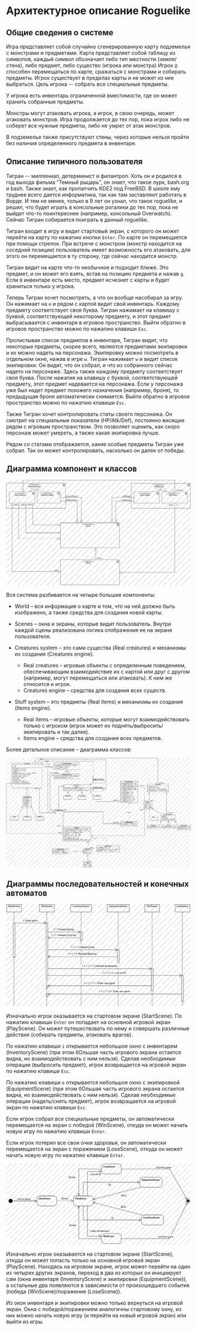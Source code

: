 # Архитектурное описание Roguelike

## Общие сведения о системе

Игра представляет собой случайно сгенерированную карту подземелья с монстрами и предметами. Карта представляет собой таблицу из символов, каждый символ обозначает либо тип местности (земля/стена), либо предмет, либо существо (игрока или монстра) Игрок `@` способен перемещаться по карте, сражаться с монстрами и собирать предметы. Игрок существует в пределах карты и не может из нее выбраться. Цель игрока -- собрать все специальные предметы.

У игрока есть инвентарь ограниченной вместимости, где он может хранить собранные предметы.

Монстры могут атаковать игрока, а игрок, в свою очередь, может атаковать монстров. Игра продолжается до тех пор, пока игрок либо не соберет все нужные предметы, либо не умрет от атак монстров.

В подземелье также присутствуют стены, через которые нельзя пройти без наличия определенного предмета в инвентаре.

## Описание типичного пользователя

Тигран -- миллениал, детерминист и филантроп. Хоть он и родился в год выхода фильма "Темный рыцарь", он знает, что такое лурк, bash.org и bash. Также знает, как пропатчить KDE2 под FreeBSD. В школе ему труднее всего дается информатика, так как там заставляют работать в Ворде. И тем не менее, только в 9 лет он узнал, что такое roguelike, и решил, что будет играть в консольные рогалики до тех пор, пока не выйдет что-то поинтереснее (например, консольный Overwatch). Сейчас Тигран собирается поиграть в данный roguelike.

Тигран входит в игру и видит стартовый экран, с которого он может перейти на карту по нажатию кнопки `Enter`. По карте он перемещается при помощи стрелок. При встрече с монстром (монстр находится на соседней позиции) пользователь имеет возможность его атаковать, для этого он перемещается в ту сторону, где сейчас находится монстр.

Тигран видит на карте что-то необычное и подходит ближе. Это предмет, и он может его взять, встав на позицию предмета и нажав `g`. Если в инвентаре есть место, предмет исчезнет с карты и будет храниться только у игрока.

Теперь Тигран хочет посмотреть, а что он вообще насобирал за игру. Он нажимает на `e` и рядом с картой видит свой инвентарь. Каждому предмету соответствует своя буква. Тигран нажимает на клавишу с буквой, соответствующей некоторому предмету, и этот предмет выбрасывается с инвентаря в игровое пространство. Выйти обратно в игровое пространство можно по нажатию клавиши `Esc`.

Пролистывая список предметов в инвентаре, Тигран видит, что некоторые предметы, скорее всего, являются предметами экипировки и их можно надеть на персонажа. Экипировку можно посмотреть в отдельном окне, нажав в игре `w`. Тигран нажимает `w` и видит список экипировки. Он видит, что он собрал, и что из собранного сейчас надето на персонаже. Здесь также каждому предмету соответствует своя буква. После нажатия на клавишу с буквой, соответствующей предмету, этот предмет надевается на персонажа. Если у персонажа уже был надет предмет похожего назначения (например, броня), то предыдущая броня автоматически снимается. Выйти обратно в игровое пространство можно по нажатию клавиши `Esc`.

Также Тигран хочет контролировать статы своего персонажа. Он смотрит на специальные показатели (HP/Atk/Def), постоянно висящие рядом с игровым пространством. Это позволяет оценить, как скоро персонаж может умереть, а также какая экипировка лучше.

Рядом со статами отображается, какие особые предметы Тигран уже собрал. Так он может контролировать, насколько он далек от победы.

## Диаграмма компонент и классов

![alt text](https://github.com/AlexVanGogen/kotlin-roguelike/blob/master/docs/ComponentDiagram.png "Component diagram")

Вся система разбивается на четыре большие компоненты:

* World – вся информация о карте и том, что на ней должно быть изображено, а также средства для создания новой карты.

* Scenes – окна и экраны, которые видит пользователь. Внутри каждой сцены реализована логика отображения ее на экране пользователя.

* Creatures system – это сами существа (Real creatures) и механизмы их создания (Creatures engine).
  * Real creatures – игровые объекты с определенным поведением, обеспечивающим взаимодействие их с картой или друг с другом (например, могут перемещаться или атаковать). К ним же относится и игрок.
  * Creatures engine – средства для создания всех существ.

* Stuff system – это предметы (Real items) и механизмы их создания (Items engine).
  * Real items – игровые объекты, которые могут взаимодействовать только с игроком (игрок может их поднять/выбросить/экипировать и так далее).
  * Items engine – средства для создания всех предметов.
  
Более детальное описание – диаграмма классов:

![alt text](https://github.com/AlexVanGogen/kotlin-roguelike/blob/master/docs/ClassDiagram.png "Class diagram")

## Диаграммы последовательностей и конечных автоматов

![alt text](https://github.com/AlexVanGogen/kotlin-roguelike/blob/master/docs/SequenceDiagram.png "Sequence diagram")

Изначально игрок оказывается на стартовом экране (StartScene). По нажатию клавиши `Enter` он попадает на основной игровой экран (PlayScene). Он может путешествовать по нему и совершать различные действия (собирать предметы, атаковать врагов).

По нажатию клавиши `i` открывается небольшое окно с инвентарем (InventoryScene) (при этом бОльшая часть игрового экрана остается видна, но взаимодействовать с ним нельзя). Сделав необходимые операции (выбросить предмет), игрок возвращается на игровой экран по нажатию клавиши `Esc`.

По нажатию клавиши `e` открывается небольшое окно с экипировкой (EquipmentScene) (при этом бОльшая часть игрового экрана остается видна, но взаимодействовать с ним нельзя). Сделав необходимые операции (надеть/снять предмет), игрок возвращается на игровой экран по нажатию клавиши `Esc`.

Если игрок собрал все специальные предметы, он автоматически перемещается на экран с победой (WinScene), откуда он может начать новую игру по нажатию клавиши `Enter`.

Если игрок потерял все свои очки здоровья, он автоматически перемещается на экран с поражением (LoseScene), откуда он может начать новую игру по нажатию клавиши `Enter`.

![alt text](https://github.com/AlexVanGogen/kotlin-roguelike/blob/master/docs/AutomataDiagram.png "Finite automata diagram")

Изначально игрок оказывается на стартовом экране (StartScene), откуда он может попасть только на основной игровой экран (PlayScene). Находясь на игровом экране, игрок может перейти на один из четырех других экранов, переход в два из которых он инициирует сам (окна инвентаря (InventoryScene) и экипировки (EquipmentScene)), а остальные два появляются в зависимости от произошедшего события (победа (WinScene)/поражение (LoseScene)).

Из окон инвентаря и экипировки можно только вернуться на игровой экран. Окна с победой/поражением аналогичны стартовому окну, из них можно начать новую игру (и перейти на новый игровой экран) или выйти из игры.

